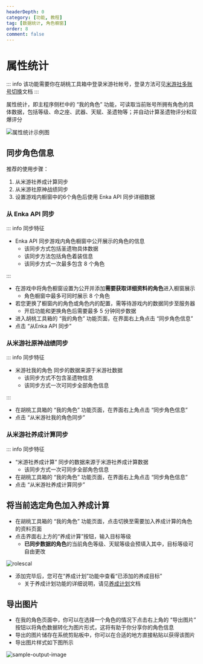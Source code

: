 ```yaml
---
headerDepth: 0
category: [功能, 教程]
tag: [数据统计, 角色橱窗]
order: 8
comment: false
---
```


# 属性统计

::: info
该功能需要你在胡桃工具箱中登录米游社帐号，登录方法可见[米游社多账号切换](mhy-account-switch.md#米游社多账号切换)文档
:::

属性统计，即主程序侧栏中的 “我的角色” 功能，可读取当前账号所拥有角色的具体数据，包括等级、命之座、武器、天赋、圣遗物等；并自动计算圣遗物评分和双爆评分

![属性统计示例图](https://img.alicdn.com/imgextra/i4/1797064093/O1CN01hK2R3O1g6e0qblXd2_!!1797064093.png_.webp)

## 同步角色信息

推荐的使用步骤：

1. 从米游社养成计算同步
2. 从米游社原神战绩同步
3. 设置游戏内橱窗中的6个角色后使用 Enka API 同步详细数据

### 从 Enka API 同步

::: info 同步特征

- Enka API 同步游戏内角色橱窗中公开展示的角色的信息
  - 该同步方式包括圣遗物具体数据
  - 该同步方法包括角色着装信息
  - 该同步方式一次最多包含 8 个角色

:::

- 在游戏中将角色橱窗设置为公开并添加**需要获取详细资料的角色**进入橱窗展示
  - 角色橱窗中最多可同时展示 8 个角色
- 若您更换了橱窗内的角色或角色内的配置，需等待游戏内的数据同步至服务器
  - 开启功能和更换角色后需要最多 5 分钟同步数据
- 进入胡桃工具箱的 “我的角色” 功能页面，在界面右上角点击 “同步角色信息”
- 点击 “从Enka API 同步”

### 从米游社原神战绩同步

::: info 同步特征

- 米游社我的角色 同步的数据来源于米游社数据
  - 该同步方式不包含圣遗物信息
  - 该同步方式一次可同步全部角色信息

:::

- 在胡桃工具箱的 “我的角色” 功能页面，在界面右上角点击 “同步角色信息”
- 点击 “从米游社我的角色同步”

### 从米游社养成计算同步

::: info 同步特征

- “米游社养成计算” 同步的数据来源于米游社养成计算数据
  - 该同步方式一次可同步全部角色信息
- 在胡桃工具箱的 “我的角色” 功能页面，在界面右上角点击 “同步角色信息”
- 点击 “从米游社养成计算同步”

## 将当前选定角色加入养成计算

- 在胡桃工具箱的 “我的角色” 功能页面，点击切换至需要加入养成计算的角色的资料页面
- 点击界面右上方的“养成计算”按钮，输入目标等级
  - **已同步数据的角色**的当前角色等级、天赋等级会预填入其中，目标等级可自由更改

![rolescal](https://img.alicdn.com/imgextra/i3/1797064093/O1CN01n3GYLI1g6e0zAVRM7_!!1797064093.png_.webp)

- 添加完毕后，您可在“养成计划”功能中查看“已添加的养成目标”
  - 关于养成计划功能的详细说明，请见[养成计划](./develop-plan.md#养成计划)文档

## 导出图片

- 在我的角色页面中，你可以在选择一个角色的情况下点击右上角的 “导出图片” 按钮以将角色数据转化为图片形式，这将有助于你分享你的角色信息
- 导出的图片储存在系统剪贴板中，你可以在合适的地方直接粘贴以获得该图片
- 导出图片样式如下图所示

![sample-output-image](https://img.alicdn.com/imgextra/i1/1797064093/O1CN01FDkZtN1g6e0vJuDZV_!!1797064093.png_.webp)
